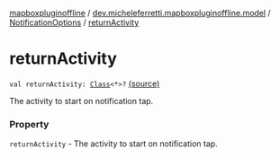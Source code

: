 [mapboxpluginoffline](../../index.md) / [dev.micheleferretti.mapboxpluginoffline.model](../index.md) / [NotificationOptions](index.md) / [returnActivity](./return-activity.md)

# returnActivity

`val returnActivity: `[`Class`](https://docs.oracle.com/javase/6/docs/api/java/lang/Class.html)`<*>?` [(source)](https://github.com/xit0c/mapbox-plugin-offline/tree/master/mapboxpluginoffline/src/main/java/dev/micheleferretti/mapboxpluginoffline/model/NotificationOptions.kt#L28)

The activity to start on notification tap.

### Property

`returnActivity` - The activity to start on notification tap.